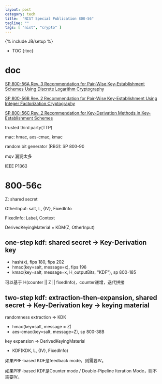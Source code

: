 ```yaml
---
layout: post
category: tech
title:  "NIST Special Publication 800-56"
tagline: ""
tags: [ "nist", "crypto" ] 
---
```

{% include JB/setup %}

* TOC
{:toc}

# doc

[SP 800-56A Rev. 3 Recommendation for Pair-Wise Key-Establishment Schemes Using Discrete Logarithm Cryptography](https://csrc.nist.gov/publications/detail/sp/800-56a/rev-3/final)

[SP 800-56B Rev. 2 Recommendation for Pair-Wise Key-Establishment Using Integer Factorization Cryptography](https://csrc.nist.gov/publications/detail/sp/800-56b/rev-2/final)

[SP 800-56C Rev. 2 Recommendation for Key-Derivation Methods in Key-Establishment Schemes](https://csrc.nist.gov/publications/detail/sp/800-56c/rev-2/final)

trusted third party(TTP)

mac: hmac, aes-cmac, kmac

random  bit  generator  (RBG): SP 800-90

mqv 漏洞太多

IEEE P1363 

# 800-56c

Z: shared secret

OtherInput: salt, L, {IV}, FixedInfo

FixedInfo: Label, Context

DerivedKeyingMaterial = KDM(Z, OtherInput)

## one-step kdf: shared secret -> Key-Derivation key

- hash(x), fips 180, fips 202
- hmac(key=salt, message=x), fips 198
- kmac(key=salt, message=x, H\_outputBits, "KDF"), sp 800-185

可以基于 H(counter || Z || fixedInfo)，counter递增，迭代拼接

## two-step kdf: extraction-then-expansion,  shared secret -> Key-Derivation key -> keying material

randomness extraction => KDK
- hmac(key=salt, message = Z)
- aes-cmac(key=salt, message=Z), sp 800-38B

key expansion => DerivedKeyingMaterial
- KDF(KDK, L, {IV}, FixedInfo)

如果PRF-based KDF是feedback mode，则需要IV。

如果PRF-based KDF是Counter mode / Double-Pipeline Iteration Mode，则不需要IV。
